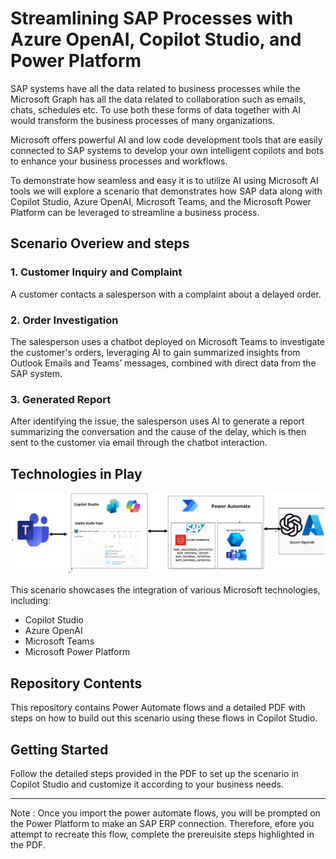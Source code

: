# Streamlining SAP Processes with Azure OpenAI, Copilot Studio, and Power Platform 
SAP systems have all the data related to business processes while the Microsoft Graph has all the data related to collaboration such as emails, chats, schedules etc. To use both these forms of data together  with AI would transform the business processes of many organizations.

Microsoft offers powerful AI and low code development tools that are easily connected to SAP systems to develop your own intelligent copilots and bots to enhance your business processes and workflows. 

To demonstrate how seamless and easy it is to utilize AI using Microsoft AI tools we will explore a scenario that demonstrates how SAP data along with Copilot Studio, Azure OpenAI, Microsoft Teams, and the Microsoft Power Platform can be leveraged to streamline a business process.

## Scenario Overiew and steps

### 1. Customer Inquiry and Complaint
A customer contacts a salesperson with a complaint about a delayed order.

### 2. Order Investigation
The salesperson uses a chatbot deployed on Microsoft Teams to investigate the customer's orders, leveraging AI to gain summarized insights from Outlook Emails and Teams’ messages, combined with direct data from the SAP system.

### 3. Generated Report
After identifying the issue, the salesperson uses AI to generate a report summarizing the conversation and the cause of the delay, which is then sent to the customer via email through the chatbot interaction.

## Technologies in Play

  ![Alt text](https://github.com/noopurv/SAP-Copilotstudio/blob/main/scenariotechincalflow.png)
  
This scenario showcases the integration of various Microsoft technologies, including:
- Copilot Studio
- Azure OpenAI
- Microsoft Teams
- Microsoft Power Platform



## Repository Contents
This repository contains Power Automate flows and a detailed PDF with steps on how to build out this scenario using these flows in Copilot Studio.


## Getting Started
Follow the detailed steps provided in the PDF to set up the scenario in Copilot Studio and customize it according to your business needs.



---


Note : 
Once you import the power automate flows, you will be prompted on the Power Platform to make an SAP ERP connection.
Therefore, efore you attempt to recreate this flow, complete the prereuisite steps highlighted in the PDF.





